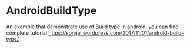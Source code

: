 # AndroidBuildType
An example that demonstrate use of Build type in android, you can find complete tutorial https://sonijai.wordpress.com/2017/11/01/android-build-type/
